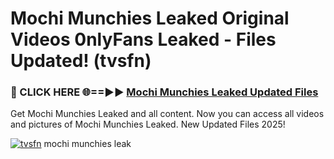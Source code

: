 # Mochi Munchies Leaked Original Videos 0nlyFans Leaked - Files Updated! (tvsfn)

<h3>🔴 CLICK HERE 🌐==►► <a href="https://tinyurl.com/ms9xzufz" rel="nofollow">Mochi Munchies Leaked Updated Files</a></h3>

Get Mochi Munchies Leaked and all content. Now you can access all videos and pictures of Mochi Munchies Leaked. New Updated Files 2025!

[![tvsfn](https://i.imgur.com/PQ7UWWw.gif)](https://tinyurl.com/ms9xzufz)
mochi munchies leak